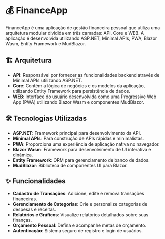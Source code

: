 # 💰 FinanceApp

FinanceApp é uma aplicação de gestão financeira pessoal que utiliza uma arquitetura modular dividida em três camadas: API, Core e WEB. A aplicação é desenvolvida utilizando ASP.NET, Minimal APIs, PWA, Blazor Wasm, Entity Framework e MudBlazor.

## 🏗️ Arquitetura

- **API**: Responsável por fornecer as funcionalidades backend através de Minimal APIs utilizando ASP.NET.
- **Core**: Contém a lógica de negócios e os modelos da aplicação, utilizando Entity Framework para persistência de dados.
- **WEB**: Interface do usuário desenvolvida como uma Progressive Web App (PWA) utilizando Blazor Wasm e componentes MudBlazor.

## 🛠️ Tecnologias Utilizadas

- **ASP.NET**: Framework principal para desenvolvimento da API.
- **Minimal APIs**: Para construção de APIs rápidas e minimalistas.
- **PWA**: Proporciona uma experiência de aplicação nativa no navegador.
- **Blazor Wasm**: Framework para desenvolvimento de UI interativa e dinâmica.
- **Entity Framework**: ORM para gerenciamento de banco de dados.
- **MudBlazor**: Biblioteca de componentes UI para Blazor.

## ✨ Funcionalidades

- **Cadastro de Transações**: Adicione, edite e remova transações financeiras.
- **Gerenciamento de Categorias**: Crie e personalize categorias de despesas e receitas.
- **Relatórios e Gráficos**: Visualize relatórios detalhados sobre suas finanças.
- **Orçamento Pessoal**: Defina e acompanhe metas de orçamento.
- **Autenticação**: Sistema seguro de registro e login de usuários.